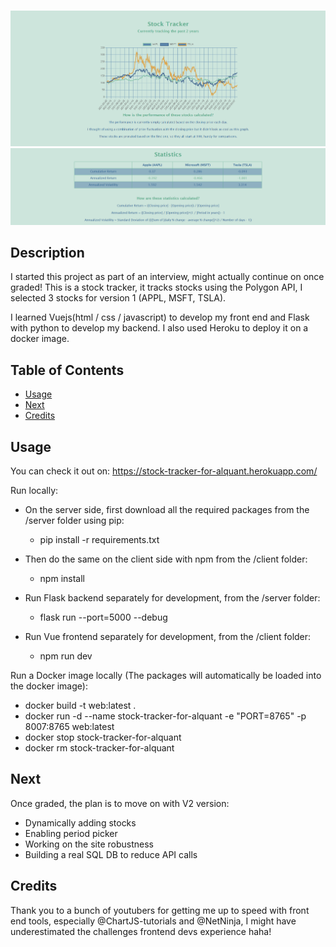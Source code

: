 # <Stock Tracker>
 
 ![chart](chart.png)
 ![chart](stats.png)

## Description

I started this project as part of an interview, might actually continue on once graded!
This is a stock tracker, it tracks stocks using the Polygon API, I selected 3 stocks for version 1 (APPL, MSFT, TSLA).

I learned Vuejs(html / css / javascript) to develop my front end and Flask with python to develop my backend.
I also used Heroku to deploy it on a docker image.

## Table of Contents
- [Usage](#usage)
- [Next](#next)
- [Credits](#credits)

## Usage

You can check it out on: https://stock-tracker-for-alquant.herokuapp.com/
 
Run locally:
  - On the server side, first download all the required packages from the /server folder using pip:
    - pip install -r requirements.txt
  - Then do the same on the client side with npm from the /client folder:
    - npm install

  - Run Flask backend separately for development, from the /server folder:
    - flask run --port=5000 --debug
    
  - Run Vue frontend separately for development, from the /client folder:
    - npm run dev
  
Run a Docker image locally (The packages will automatically be loaded into the docker image):
  - docker build -t web:latest .
  - docker run -d --name stock-tracker-for-alquant -e "PORT=8765" -p 8007:8765 web:latest
  - docker stop stock-tracker-for-alquant
  - docker rm stock-tracker-for-alquant

## Next

Once graded, the plan is to move on with V2 version:
- Dynamically adding stocks
- Enabling period picker
- Working on the site robustness
- Building a real SQL DB to reduce API calls

## Credits

Thank you to a bunch of youtubers for getting me up to speed with front end tools,
especially @ChartJS-tutorials and @NetNinja, I might have underestimated the challenges frontend devs experience haha!
